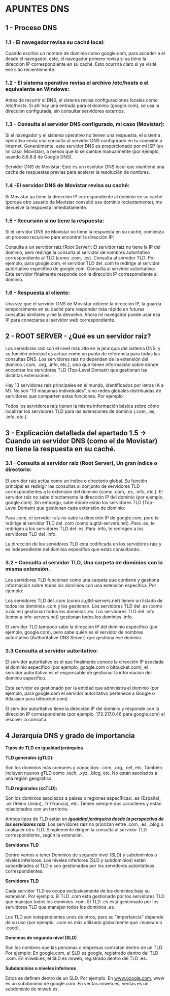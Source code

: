 # APUNTES DNS

## 1 - Proceso DNS

### 1.1 - El navegador revisa su caché local:

Cuando escribo un nombre de dominio como google.com, para acceder a el desde el navegador, este, el navegador primero revisa si ya tiene la dirección IP correspondiente en su caché. Esto ocurrirá claro si ya visité ese sitio recientemente.

### 1.2 - El sistema operativo revisa el archivo /etc/hosts o el equivalente en Windows:
Antes de recurrir al DNS, el sistema revisa configuraciones locales como /etc/hosts. Si ahí hay una entrada para el dominio (google.com), se usa la dirección configurada, sin consultar servidores externos.

### 1.3 - Consulta al servidor DNS configurado, mi caso (Movistar):
Si el navegador y el sistema operativo no tienen una respuesta, el sistema operativo envía una consulta al servidor DNS configurado en tu conexión a Internet. Generalmente, este servidor DNS es proporcionado por mi ISP (en mi caso, Movistar), a menos que lo se cambie manualmente (por ejemplo, usando 8.8.8.8 de Google DNS).

Servidor DNS de Movistar: Este es un resolutor DNS local que mantiene una caché de respuestas previas para acelerar la resolución de nombres.

### 1.4 -El servidor DNS de Movistar revisa su caché:
Si Movistar ya tiene la dirección IP correspondiente al dominio en su caché (porque otro usuario de Movistar consultó ese dominio recientemente), me devuelve la respuesta inmediatamente.

### 1.5 - Recursión si no tiene la respuesta:
Si el servidor DNS de Movistar no tiene la respuesta en su caché, comienza un proceso recursivo para encontrar la dirección IP:

Consulta a un servidor raíz (Root Server): El servidor raíz no tiene la IP del dominio, pero redirige la consulta al servidor de nombres autoritativo correspondiente al TLD (como .com, .es).
Consulta al servidor TLD: Por ejemplo, para google.com, el servidor TLD del .com te redirige al servidor autoritativo específico de google.com.
Consulta al servidor autoritativo: Este servidor finalmente responde con la dirección IP correspondiente al dominio.

### 1.6 - Respuesta al cliente:
Una vez que el servidor DNS de Movistar obtiene la dirección IP, la guarda temporalmente en su caché para responder más rápido en futuras consultas similares y me la devuelve. Ahora mi navegador puede usar esa IP para conectarse al servidor web correspondiente.


## 2 - ROOT SERVER - ¿Qué es un servidor raiz?

Los servidores raíz son el nivel más alto en la jerarquía del sistema DNS, y su función principal es actuar como un punto de referencia para todas las consultas DNS. Los servidores raíz no dependen de la extensión del dominio (.com, .org, .info, etc.), sino que tienen información sobre dónde encontrar los servidores TLD (Top-Level Domain) que gestionan las distintas extensiones.

Hay 13 servidores raíz principales en el mundo, identificados por letras (A a M). No son "13 máquinas individuales", sino redes globales distribuidas de servidores que comparten estas funciones. Por ejemplo:

Todos los servidores raíz tienen la misma información básica sobre cómo localizar los servidores TLD para las extensiones de dominio (.com, .es, .info, etc.).

## 3 - Explicación detallada del apartado  1.5 -> Cuando un servidor DNS (como el de Movistar) no tiene la respuesta en su caché.

### 3.1 - Consulta al servidor raíz (Root Server), Un gran índice o directorio:

El servidor raíz actúa como un índice o directorio global. Su función principal es redirigir las consultas al conjunto de servidores TLD correspondientes a la extensión del dominio (como .com, .es, .info, etc.). El servidor raíz no sabe directamente la dirección IP del dominio (por ejemplo, google.com).
Sin embargo, sabe dónde están los servidores TLD (Top-Level Domain) que gestionan cada extensión de dominio:

Para .com, el servidor raíz no sabe la dirección IP de google.com, pero te redirige al servidor TLD del .com (como a.gtld-servers.net).
Para .es, te redirigen a los servidores TLD del .es.
Para .info, te redirigen a los servidores TLD del .info.

La dirección de los servidores TLD está codificada en los servidores raíz y es independiente del dominio específico que estás consultando.

### 3.2 - Consulta al servidor TLD, Una carpeta de dominios con la misma extensión.

Los servidores TLD funcionan como una carpeta que contiene y  gestiona información sobre todos los dominios con una extensión específica.  Por ejemplo:

Los servidores TLD del .com (como a.gtld-servers.net) tienen un listado de todos los dominios .com y los gestionan.
Los servidores TLD del .es (como a.nic.es) gestionan todos los dominios .es.
Los servidores TLD del .info (como a.info-servers.net) gestionan todos los dominios .info.

El servidor TLD tampoco sabe la dirección IP del dominio específico (por ejemplo, google.com), pero sabe quién es el servidor de nombres autoritativo (Authoritative DNS Server) que gestiona ese dominio.

### 3.3 Consulta al servidor autoritativo:

El servidor autoritativo es el que finalmente conoce la dirección IP asociada al dominio específico (por ejemplo, google.com o bitbucket.com), el servidor autoritativo es el responsable de gestionar la información del dominio específico.

Este servidor es gestionado por la entidad que administra el dominio (por ejemplo, para google.com el servidor autoritativo pertenece a Google o Atlassian para bitbucket.com).

El servidor autoritativo tiene la dirección IP del dominio y responde con la dirección IP correspondiente (por ejemplo, 172.217.0.46 para google.com) al resolver la consulta.

## 4 Jerarquía DNS y grado de importancia

**Tipos de TLD en igualdad jerárquica**

**TLD generales (gTLD):**

Son los dominios más comunes y conocidos: .com, .org, .net, etc.
También incluyen nuevos gTLD como .tech, .xyz, .blog, etc.
No están asociados a una región geográfica.

**TLD regionales (ccTLD):**

Son los dominios asociados a países o regiones específicas: .es (España), .uk (Reino Unido), .fr (Francia), etc.
Tienen siempre dos caracteres y están relacionados con un territorio.

Ambos tipos de TLD están en ***igualdad jerárquica desde la perspectiva de los servidores raíz***. Los servidores raíz no priorizan entre .com, .es, .blog o cualquier otro TLD. Simplemente dirigen la consulta al servidor TLD correspondiente, según la extensión.

**Servidores TLD**

Dentro vamos a tener Dominios de segundo nivel (SLD) y subdominios o niveles inferiores.
Los niveles inferiores (SLD y subdominios) están subordinados al TLD y son gestionados por los servidores autoritativos correspondientes.

**Servidores TLD**

Cada servidor TLD se ocupa exclusivamente de los dominios bajo su extensión. Por ejemplo:
El TLD .com está gestionado por los servidores TLD que manejan todos los dominios .com.
El TLD .es está gestionado por los servidores TLD que manejan todos los dominios .es.

Los TLD son independientes unos de otros, pero su "importancia" depende de su uso (por ejemplo, .com es más utilizado globalmente que .museum o .coop).

**Dominios de segundo nivel (SLD)**

Son los nombres que las personas o empresas contratan dentro de un TLD. Por ejemplo:
En google.com, el SLD es google, registrado dentro del TLD .com.
En miweb.es, el SLD es miweb, registrado dentro del TLD .es.

**Subdominios o niveles inferiores**

Estos se definen dentro de un SLD. Por ejemplo:
En www.google.com, www es un subdominio de google.com.
En ventas.miweb.es, ventas es un subdominio de miweb.es.



